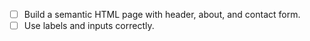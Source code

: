 - [ ] Build a semantic HTML page with header, about, and contact form.
- [ ] Use labels and inputs correctly.